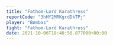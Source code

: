 ```yaml
---
title: "Fathom-Lord Karathress"
reportCode: "3hHY2MRKgrdDkTPj"
player: "Bømbas"
fight: "Fathom-Lord Karathress"
date: 2021-10-06T18:48:50.877000+00:00
---
```

